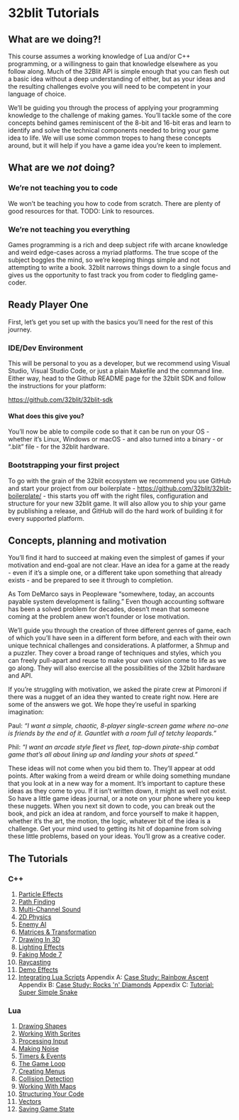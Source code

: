 # 32blit Tutorials

## What are we doing?!

This course assumes a working knowledge of Lua and/or C++ programming, or a willingness to gain that knowledge elsewhere as you follow along. Much of the 32Blit API is simple enough that you can flesh out a basic idea without a deep understanding of either, but as your ideas and the resulting challenges evolve you will need to be competent in your language of choice.

We’ll be guiding you through the process of applying your programming knowledge to the challenge of making games. You’ll tackle some of the core concepts behind games reminiscent of the 8-bit and 16-bit eras and learn to identify and solve the technical components needed to bring your game idea to life. We will use some common tropes to hang these concepts around, but it will help if you have a game idea you’re keen to implement. 

## What are we *not* doing?

### We’re not teaching you to code

We won’t be teaching you how to code from scratch. There are plenty of good resources for that.
TODO: Link to resources.

### We’re not teaching you everything

Games programming is a rich and deep subject rife with arcane knowledge and weird edge-cases across a myriad platforms. The true scope of the subject boggles the mind, so we’re keeping things simple and not attempting to write a book. 32blit narrows things down to a single focus and gives us the opportunity to fast track you from coder to fledgling game-coder.

## Ready Player One

First, let’s get you set up with the basics you’ll need for the rest of this journey.

### IDE/Dev Environment

This will be personal to you as a developer, but we recommend using Visual Studio, Visual Studio Code, or just a plain Makefile and the command line. Either way, head to the Github README page for the 32blit SDK and follow the instructions for your platform:

https://github.com/32blit/32blit-sdk

#### What does this give you?

You’ll now be able to compile code so that it can be run on your OS - whether it’s Linux, Windows or macOS - and also turned into a binary - or “.blit” file - for the 32blit hardware.

### Bootstrapping your first project

To go with the grain of the 32blit ecosystem we recommend you use GitHub and start your project from our boilerplate - https://github.com/32blit/32blit-boilerplate/ - this starts you off with the right files, configuration and structure for your new 32blit game. It will also allow you to ship your game by publishing a release, and GitHub will do the hard work of building it for every supported platform.

## Concepts, planning and motivation

You’ll find it hard to succeed at making even the simplest of games if your motivation and end-goal are not clear. Have an idea for a game at the ready - even if it’s a simple one, or a different take upon something that already exists - and be prepared to see it through to completion.

As Tom DeMarco says in Peopleware “somewhere, today, an accounts payable system development is failing.” Even though accounting software has been a solved problem for decades, doesn’t mean that someone coming at the problem anew won’t founder or lose motivation.

We’ll guide you through the creation of three different genres of game, each of which you’ll have seen in a different form before, and each with their own unique technical challenges and considerations. A platformer, a Shmup and a puzzler. They cover a broad range of techniques and styles, which you can freely pull-apart and reuse  to make your own vision come to life as we go along. They will also exercise all the possibilities of the 32blit hardware and API.

If you’re struggling with motivation, we asked the pirate crew at Pimoroni if there was a nugget of an idea they wanted to create right now. Here are some of the answers we got. We hope they’re useful in sparking imagination:

Paul: *“I want a simple, chaotic, 8-player single-screen game where no-one is friends by the end of it. Gauntlet with a room full of tetchy leopards.”*

Phil: *“I want an arcade style fleet vs fleet, top-down pirate-ship combat game that’s all about lining up and landing your shots at speed.”*

These ideas will not come when you bid them to. They’ll appear at odd points. After waking from a weird dream or while doing something mundane that you look at in a new way for a moment. It’s important to capture these ideas as they come to you. If it isn’t written down, it might as well not exist. So have a little game ideas journal, or a note on your phone where you keep these nuggets. When you next sit down to code, you can break out the book, and pick an idea at random, and force yourself to make it happen, whether it’s the art, the motion, the logic, whatever bit of the idea is a challenge. Get your mind used to getting its hit of dopamine from solving these little problems, based on your ideas. You’ll grow as a creative coder.

## The Tutorials

### C++

1. [Particle Effects](c++/01-particle-effects/README.md)
2. [Path Finding](c++/02-path-finding/README.md)
3. [Multi-Channel Sound](c++/03-multi-channel-sound/README.md)
4. [2D Physics](c++/04-2d-physics/README.md)
5. [Enemy AI](c++/05-enemy-ai/README.md)
6. [Matrices & Transformation](c++/06-matrices-and-transformations/README.md)
7. [Drawing In 3D](c++/07-drawing-in-3d/README.md)
8. [Lighting Effects](c++/08-lighting-effects/README.md)
9. [Faking Mode 7](c++/09-faking-mode-7/README.md)
10. [Raycasting](c++/10-raycasting/README.md)
11. [Demo Effects](c++/11-demo-effects/README.md)
12. [Integrating Lua Scripts](c++/12-integrating-lua-scripts/README.md)
Appendix A: [Case Study: Rainbow Ascent](case-studies/rainbow-ascent/README.md)
Appendix B: [Case Study: Rocks 'n' Diamonds](case-studies/rocks-n-diamonds/README.md)
Appexdix C: [Tutorial: Super Simple Snake](https://github.com/32blit/snake)


### Lua

1. [Drawing Shapes](lua/01-drawing-shapes/README.md)
2. [Working With Sprites](lua/02-working-with-sprites/README.md)
3. [Processing Input](lua/03-processing-input/README.md)
4. [Making Noise](lua/04-making-noise/README.md)
5. [Timers & Events](lua/05-timers-and-events/README.md)
6. [The Game Loop](lua/06-the-game-loop/README.md)
7. [Creating Menus](lua/07-creating-menus/README.md)
8. [Collision Detection](lua/08-collision-detection/README.md)
9. [Working With Maps](lua/09-working-with-maps/README.md)
10. [Structuring Your Code](lua/10-structuring-your-code/README.md)
11. [Vectors](lua/11-vectors/README.md)
12. [Saving Game State](lua/12-saving-game-state/README.md)